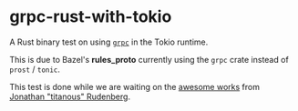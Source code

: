 # grpc-rust-with-tokio

A Rust binary test on using [`grpc`](https://github.com/stepancheg/grpc-rust) in the Tokio runtime.

This is due to Bazel's **rules_proto** currently using the `grpc` crate instead of `prost` / `tonic`.

This test is done while we are waiting on the [awesome works](https://github.com/rules-proto-grpc/rules_proto_grpc/pull/202) from [Jonathan "titanous" Rudenberg](https://github.com/titanous).
